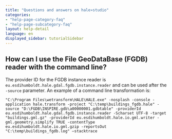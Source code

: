 ```yaml
---
title: "Questions and answers on hale»studio"
categories:
- "help-page-category-faq"
- "help-page-subcategory-faq"
layout: help-detail
language: en
displayed_sidebar: tutorialSidebar
---
```


<h2>How can I use the File GeoDataBase (FGDB) reader with the command line?</h2>

The provider ID for the FGDB instance reader is <code>eu.esdihumboldt.hale.gdal.fgdb.instance.reader</code> and can be used after the <code>-source</code> parameter. 
An example of a command line transformation is:

```
"C:\Program Files\wetransform\HALE\HALE.exe" -nosplash -console -application hale.transform -project "C:\temp\buildings_fgdb.hale" -source "D:\FGDB\INSPIRE.gdb\a00000001.gdbtable" -providerId eu.esdihumboldt.hale.gdal.fgdb.instance.reader -Scharset UTF-8 -target "buildings.gml.gz" -providerId eu.esdihumboldt.hale.io.gml.writer -gml.geometry.simplify TRUE -contentType eu.esdihumboldt.hale.io.gml.gzip -reportsOut "C:\temp\buildings_fgdb.log" –stacktrace
```
